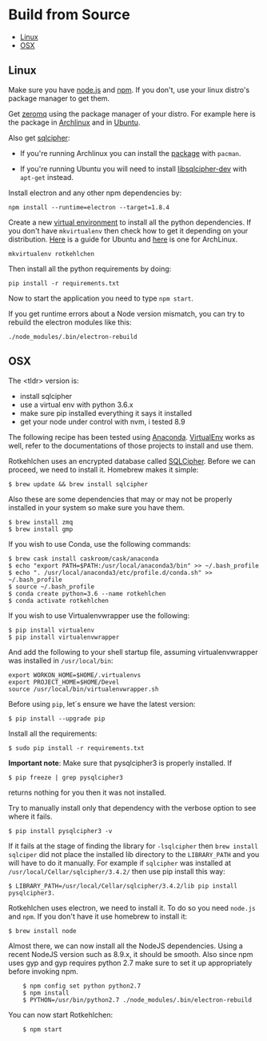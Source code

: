 # Build from Source

- [Linux](#linux)
- [OSX](#osx)

## Linux

Make sure you have [node.js](https://nodejs.org/en/) and [npm](https://www.npmjs.com/). If you don't, use your linux distro's package manager to get them.

Get [zeromq](http://zeromq.org/) using the package manager of your distro. For example here is the package in [Archlinux](https://www.archlinux.org/packages/community/x86_64/zeromq/) and in [Ubuntu](https://packages.ubuntu.com/source/trusty/libs/zeromq).

Also get [sqlcipher](https://www.zetetic.net/sqlcipher/):

- If you're running Archlinux you can install the [package](https://www.archlinux.org/packages/community/x86_64/sqlcipher/) with `pacman`.

- If you're running Ubuntu you will need to install [libsqlcipher-dev](https://packages.ubuntu.com/trusty/libdevel/libsqlcipher-dev) with `apt-get` instead.

Install electron and any other npm dependencies by:

```
npm install --runtime=electron --target=1.8.4
```

Create a new [virtual environment](http://docs.python-guide.org/en/latest/dev/virtualenvs/) to install all the python dependencies. If you don't have `mkvirtualenv` then check how to get it depending on your distribution. [Here](http://exponential.io/blog/2015/02/10/install-virtualenv-and-virtualenvwrapper-on-ubuntu/) is a guide for Ubuntu and [here](https://wiki.archlinux.org/index.php/Python/Virtual_environment) is one for ArchLinux.

```
mkvirtualenv rotkehlchen
```

Then install all the python requirements by doing:

```
pip install -r requirements.txt
```

Now to start the application you need to type `npm start`.

If you get runtime errors about a Node version mismatch, you can try to rebuild the electron
modules like this:

```
./node_modules/.bin/electron-rebuild
```

## OSX

The &lt;tldr&gt; version is:
- install sqlcipher
- use a virtual env with python 3.6.x
- make sure pip installed everything it says it installed
- get your node under control with nvm, i tested 8.9

The following recipe has been tested using [Anaconda](https://conda.io). [VirtualEnv](https://virtualenv.pypa.io) works as well, refer to the documentations of those projects to install and use them.

Rotkehlchen uses an encrypted database called [SQLCipher](https://www.zetetic.net/sqlcipher/). Before we can proceed, we need to install it. Homebrew makes it simple:

    $ brew update && brew install sqlcipher

Also these are some dependencies that may or may not be properly installed in your system so make sure you have them.

    $ brew install zmq
    $ brew install gmp

If you wish to use Conda, use the following commands:

    $ brew cask install caskroom/cask/anaconda
    $ echo "export PATH=$PATH:/usr/local/anaconda3/bin" >> ~/.bash_profile
    $ echo ". /usr/local/anaconda3/etc/profile.d/conda.sh" >> ~/.bash_profile
    $ source ~/.bash_profile
    $ conda create python=3.6 --name rotkehlchen
    $ conda activate rotkehlchen

If you wish to use Virtualenvwrapper use the following:

    $ pip install virtualenv
    $ pip install virtualenvwrapper

And add the following to your shell startup file, assuming virtualenvwrapper was installed in `/usr/local/bin`:

    export WORKON_HOME=$HOME/.virtualenvs
    export PROJECT_HOME=$HOME/Devel
    source /usr/local/bin/virtualenvwrapper.sh


Before using `pip`, let´s ensure we have the latest version:

    $ pip install --upgrade pip

Install all the requirements:

    $ sudo pip install -r requirements.txt

**Important note**: Make sure that pysqlcipher3 is properly installed. If

    $ pip freeze | grep pysqlcipher3

returns nothing for you then it was not installed.

Try to manually install only that dependency with the verbose option to see where it fails.

    $ pip install pysqlcipher3 -v

If it fails at the stage of finding the library for `-lsqlcipher` then `brew install sqlciper` did not place the installed lib directory to the `LIBRARY_PATH` and you will have to do it manually. For example if `sqlcipher` was installed at `/usr/local/Cellar/sqlcipher/3.4.2/` then use pip install this way:

    $ LIBRARY_PATH=/usr/local/Cellar/sqlcipher/3.4.2/lib pip install pysqlcipher3.

Rotkehlchen uses electron, we need to install it. To do so you need `node.js` and `npm`. If you don't have it use homebrew to install it:

    $ brew install node

Almost there, we can now install all the NodeJS dependencies. Using a recent NodeJS version such as 8.9.x, it should be smooth. Also since npm uses gyp and gyp requires python 2.7 make sure to set it up appropriately before invoking npm.

        $ npm config set python python2.7
        $ npm install
        $ PYTHON=/usr/bin/python2.7 ./node_modules/.bin/electron-rebuild

You can now start Rotkehlchen:

        $ npm start
